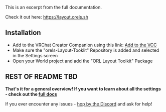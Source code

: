 ﻿This is an excerpt from the full documentation.

Check it out here: <https://layout.orels.sh>

## Installation

- Add to the VRChat Creator Companion using this link: [Add to the VCC](vcc://vpm/addRepo?url=https://orels1.github.io/orels-Layout-Toolkit/index.json)
- Make sure the "orels-Layout-Tooklit" Repository is added and selected in the Settings screen
- Open your World project and add the "ORL Layout Toolkit" Package

## REST OF README TBD

**That's it for a general overview! If you want to learn about all the settings - check out the [full docs](/docs)**

If you ever encounter any issues - [hop by the Discord](https://discord.gg/orels1) and ask for help!
